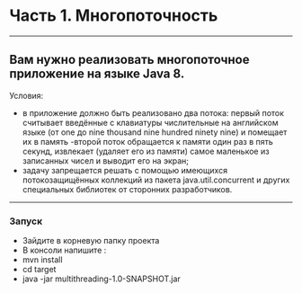 # Часть 1. Многопоточность
------
## Вам нужно реализовать многопоточное приложение на языке Java 8.
Условия: 
-	в приложение должно быть реализовано два потока:
первый поток считывает введённые с клавиатуры числительные на английском языке (от one до nine thousand nine hundred ninety nine) и помещает их в память
-второй поток обращается к памяти один раз в пять секунд, извлекает (удаляет его из памяти) самое маленькое из записанных чисел и выводит его на экран;
-	задачу запрещается решать с помощью имеющихся потокозащищённых коллекций из пакета java.util.concurrent и других специальных библиотек от сторонних разработчиков.

------
### Запуск 
- Зайдите в корневую папку проекта
- В консоли напишите :
- mvn install
- cd target
- java -jar multithreading-1.0-SNAPSHOT.jar
